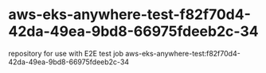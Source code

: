 # aws-eks-anywhere-test-f82f70d4-42da-49ea-9bd8-66975fdeeb2c-34
repository for use with E2E test job aws-eks-anywhere-test:f82f70d4-42da-49ea-9bd8-66975fdeeb2c-34
